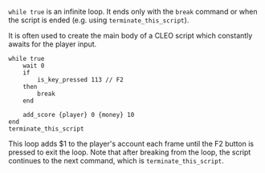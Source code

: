 `while true` is an infinite loop. It ends only with the `break` command or when the script is ended (e.g. using `terminate_this_script`).

It is often used to create the main body of a CLEO script which constantly awaits for the player input.

```
while true
    wait 0
    if
        is_key_pressed 113 // F2
    then
        break
    end

    add_score {player} 0 {money} 10
end
terminate_this_script
```

This loop adds $1 to the player's account each frame until the F2 button is pressed to exit the loop. Note that after breaking from the loop, the script continues to the next command, which is `terminate_this_script`.

